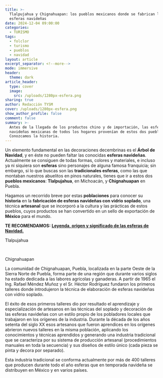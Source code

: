 ```yaml
---
title: >-
  Tlalpujahua y Chignahuapan: los pueblos mexicanos donde se fabrican las
  esferas navideñas
date: 2024-12-04 09:00:00
categories:
  - TURISMO
tags:
  - folclor
  - turismo
  - pueblos
  - navidad
layout: article
excerpt_separator: <!--more-->
mode: immersive
header:
  theme: dark
article_header:
  type: cover
  image:
    src: /uploads/1280px-esfera.png
sharing: true
author: Redacción TYSM
cover: /uploads/1280px-esfera.png
show_author_profile: false
comment: false
summary: >-
  Antes de la llegada de los productos chino y de importación, las esferas
  navideñas mexicanas de todos los hogares provenían de estos dos pueblos.
  Conozcamos la historia.
---
```

Un elemento fundamental en las decoraciones decembrinas es el **Árbol de Navidad**, y en éste no pueden faltar las conocidas **esferas navideñas**. Actualmente se consiguen de todas formas, colores y materiales, e incluso ya ni siquiera son **esferas** sino personajes de alguna famosa franquicia; sin embargo, si lo que buscas son las **tradicionales esferas**, como las que montaban nuestros abuelitos en pinos naturales, tienes que ir a estos dos **pueblos mexicanos**: **Tlalpujahua**, en Michoacán, y **Chignahuapan** en Puebla.

Hagamos un recorrido breve por estas **poblaciones** para conocer su **historia** en la **fabricación de esferas navideñas con vidrio soplado**, una técnica **artesanal** que se incorporó a la cultura y las prácticas de estos pueblos, cuyos productos se han convertido en un sello de exportación de **México** para el mundo.

**TE RECOMENDAMOS:** [**Leyenda, origen y significado de las esferas de Navidad.**](https://blog.tonoysumariachi.com/mundo/2023/11/29/leyenda-origen-y-significado-de-las-esferas-de-navidad.html)

Tlalpujahua

&nbsp;

Chignahuapan

La comunidad de Chignahuapan, Puebla, localizada en la parte Oeste de la Sierra Norte de Puebla, forma parte de una región que durante varios siglos ha estado dedicada a las labores agrícolas y ganaderas. A partir de 1965 el Ing. Rafael Méndez Muñoz y el Sr. Héctor Rodríguez fundaron los primeros talleres donde introdujeron la técnica de elaboración de esferas navideñas con vidrio soplado.

El éxito de esos primeros talleres dio por resultado el aprendizaje y especialización de artesanos en las técnicas del soplado y decoración de las esferas navideñas con un estilo propio de los pobladores locales que trabajaron en los orígenes de la industria. Durante la década de los años setenta del siglo XX esos artesanos que fueron aprendices en los orígenes abrieron nuevos talleres en la misma población, aplicando los conocimientos y técnicas aprendidos y generando una industria tradicional que se caracteriza por su sistema de producción artesanal (procedimientos manuales en toda la secuencia) y sus diseños de estilo único (cada pieza se pinta y decora por separado).

Esta industria tradicional se conforma actualmente por más de 400 talleres que producen durante todo el año esferas que en temporada navideña se distribuyen en México y en varios países.